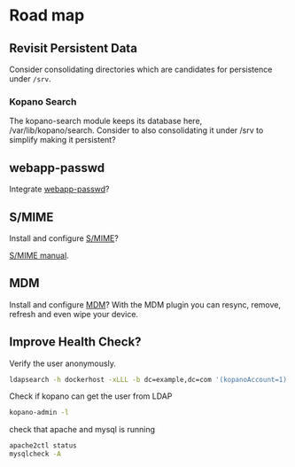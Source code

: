 # Road map

## Revisit Persistent Data

Consider consolidating directories which are candidates for persistence under `/srv`.

### Kopano Search

The kopano-search module keeps its database here, /var/lib/kopano/search.
Consider to also consolidating it under /srv to simplify making it persistent?

## webapp-passwd

Integrate [webapp-passwd](https://github.com/silentsakky/zarafa-webapp-passwd)?

## S/MIME

Install and configure [S/MIME](https://kopano.com/blog/s-mime-plugin-description/)?

[S/MIME manual](https://documentation.kopano.io/webapp_smime_manual/).

## MDM

Install and configure [MDM](https://documentation.kopano.io/webapp_mdm_manual/)?
With the MDM plugin you can resync, remove, refresh and even wipe your device.

## Improve Health Check?

Verify the user anonymously.
```bash
ldapsearch -h dockerhost -xLLL -b dc=example,dc=com '(kopanoAccount=1)'
```

Check if kopano can get the user from LDAP
```bash
kopano-admin -l
```
check that apache and mysql is running
```bash
apache2ctl status
mysqlcheck -A
```
